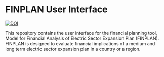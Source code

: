 # FINPLAN User Interface

[![DOI](https://zenodo.org/badge/DOI/10.5281/zenodo.10192527.svg)](https://doi.org/10.5281/zenodo.10192527)

This repository contains the user interface for the financial planning tool, Model for Financial Analysis of Electric Sector Expansion Plan (FINPLAN). FINPLAN is designed to evaluate financial implications of a medium and long term electric sector expansion plan in a country or a region.
